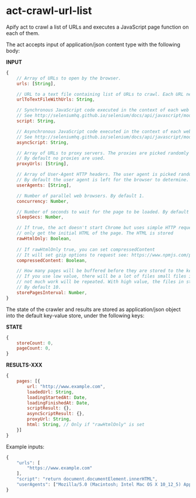 # act-crawl-url-list

Apify act to crawl a list of URLs and executes a JavaScript page function on each of them.

The act accepts input of application/json content type with the following body:

**INPUT**

```javascript
{
    // Array of URLs to open by the browser.
    urls: [String],

    // URL to a text file containing list of URLs to crawl. Each URL needs to be on a separate line.
    urlToTextFileWithUrls: String,

    // Synchronous JavaScript code executed in the context of each web page,
    // See http://seleniumhq.github.io/selenium/docs/api/javascript/module/selenium-webdriver/index_exports_WebDriver.html#executeScript
    script: String,

    // Asynchronous JavaScript code executed in the context of each web page,
    // See http://seleniumhq.github.io/selenium/docs/api/javascript/module/selenium-webdriver/index_exports_WebDriver.html#executeAsyncScript
    asyncScript: String,

    // Array of URLs to proxy servers. The proxies are picked randomly from this list.
    // By default no proxies are used.
    proxyUrls: [String],

    // Array of User-Agent HTTP headers. The user agent is picked randomly from this list.
    // By default the user agent is left for the browser to determine.
    userAgents: [String],

    // Number of parallel web browsers. By default 1.
    concurrency: Number,

    // Number of seconds to wait for the page to be loaded. By default 0.
    sleepSecs: Number,

    // If true, the act doesn't start Chrome but uses simple HTTP request to
    // only get the initial HTML of the page. The HTML is stored
    rawHtmlOnly: Boolean,
    
    // If rawHtmlOnly true, you can set compressedContent
    // It will set gzip options to request see: https://www.npmjs.com/package/request#requestoptions-callback
    compressedContent: Boolean,

    // How many pages will be buffered before they are stored to the key-value store.
    // If you use low value, there will be a lot of files small files in the storage, but on restart
    // not much work will be repeated. With high value, the files in storage will be large.
    // By default 10.
    storePagesInterval: Number,
}
```

The state of the crawler and results are stored as application/json object into the default key-value store, under the following keys:

**STATE**

```javascript
{
    storeCount: 0,
    pageCount: 0,
}
```

**RESULTS-XXX**
```javascript
{
    pages: [{
        url: "http://www.example.com",
        loadedUrl: String,
        loadingStartedAt: Date,
        loadingFinishedAt: Date,
        scriptResult: {},
        asyncScriptResult: {},
        proxyUrl: String,
        html: String, // Only if "rawHtmlOnly" is set
    }]
}
```


Example inputs:

```javascript
{
    "urls": [
        "https://www.example.com"
    ],
    "script": "return document.documentElement.innerHTML",
    "userAgents": ["Mozilla/5.0 (Macintosh; Intel Mac OS X 10_12_5) AppleWebKit/537.36 (KHTML, like Gecko) Chrome/60.0.3112.32 Safari/537.36"]
}
```